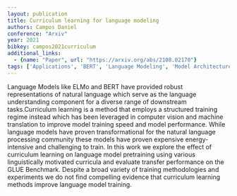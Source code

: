 ```yaml
---
layout: publication
title: Curriculum learning for language modeling
authors: Campos Daniel
conference: "Arxiv"
year: 2021
bibkey: campos2021curriculum
additional_links:
  - {name: "Paper", url: "https://arxiv.org/abs/2108.02170"}
tags: ['Applications', 'BERT', 'Language Modeling', 'Model Architecture', 'Pretraining Methods', 'RAG', 'Training Techniques']
---
```

Language Models like ELMo and BERT have provided robust representations of natural language which serve as the language understanding component for a diverse range of downstream tasks.Curriculum learning is a method that employs a structured training regime instead which has been leveraged in computer vision and machine translation to improve model training speed and model performance. While language models have proven transformational for the natural language processing community these models have proven expensive energy-intensive and challenging to train. In this work we explore the effect of curriculum learning on language model pretraining using various linguistically motivated curricula and evaluate transfer performance on the GLUE Benchmark. Despite a broad variety of training methodologies and experiments we do not find compelling evidence that curriculum learning methods improve language model training.
